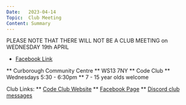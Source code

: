```yaml
---
Date:   2023-04-14
Topic:  Club Meeting
Content: Summary
---
```

PLEASE NOTE THAT THERE WILL NOT BE A CLUB MEETING on WEDNESDAY 19th APRIL

* [Facebook Link](https://www.facebook.com/720665616418529/posts/735232371628520)


** Curborough Community Centre
** WS13 7NY
** Code Club
** Wednesdays 5:30 - 6:30pm
** 7 - 15 year olds welcome

Club Links:
** [Code Club Website](https://lichfield-code-club.github.io/)
** [Facebook Page](https://www.facebook.com/LichfieldCoders)
** [Discord club messages](https://discord.gg/szz6xGK)
